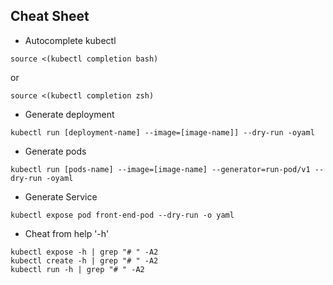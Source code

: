 ## Cheat Sheet

- Autocomplete kubectl
```
source <(kubectl completion bash)
```
or
```
source <(kubectl completion zsh)
```
- Generate deployment
```
kubectl run [deployment-name] --image=[image-name]] --dry-run -oyaml
```
- Generate pods
```
kubectl run [pods-name] --image=[image-name] --generator=run-pod/v1 --dry-run -oyaml
```

- Generate Service
```
kubectl expose pod front-end-pod --dry-run -o yaml
```
- Cheat from help '-h'
```
kubectl expose -h | grep "# " -A2
kubectl create -h | grep "# " -A2
kubectl run -h | grep "# " -A2
```